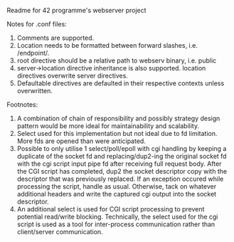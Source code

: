 Readme for 42 programme's webserver project

Notes for .conf files:
1. Comments are supported.
2. Location needs to be formatted between forward slashes, i.e. /endpoint/.
3. root directive should be a relative path to webserv binary, i.e. public
4. server->location directive inheritance is also supported. location directives overwrite server directives.
5. Defaultable directives are defaulted in their respective contexts unless overwritten.

Footnotes:
1. A combination of chain of responsibility and possibly strategy design pattern would be more ideal for maintainability and scalability.
2. Select used for this implementation but not ideal due to fd limitation. More fds are opened than were anticipated.
3. Possible to only utilise 1 select/poll/epoll with cgi handling by keeping a duplicate of the socket fd and replacing/dup2-ing the original socket fd with the cgi script input pipe fd after receiving full request body. After the CGI script has completed, dup2 the socket descriptor copy with the descriptor that was previously replaced. If an exception occured while processing the script, handle as usual. Otherwise,
tack on whatever additional headers and write the captured cgi output into the socket descriptor.
4. An additional select is used for CGI script processing to prevent potential read/write blocking. Technically, the select used for the cgi script is used as a tool for inter-process communication rather than client/server communication.

